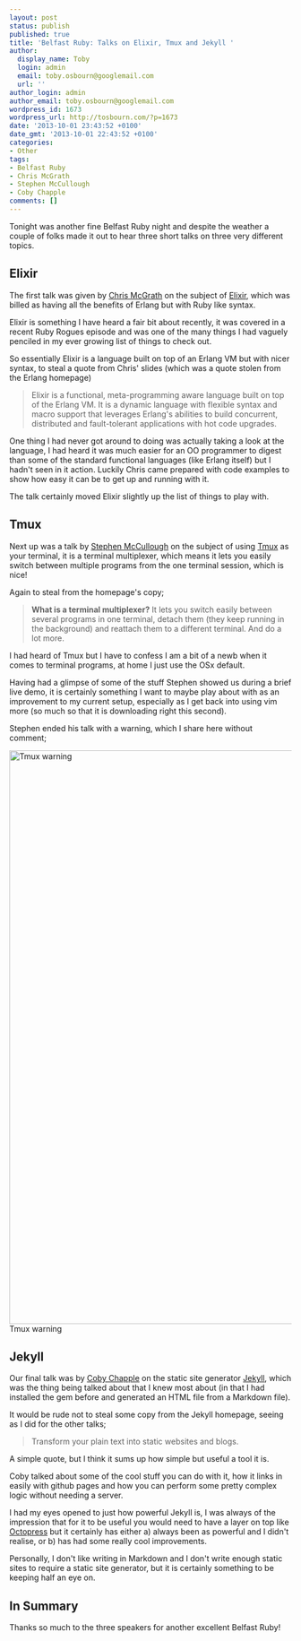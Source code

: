 ```yaml
---
layout: post
status: publish
published: true
title: 'Belfast Ruby: Talks on Elixir, Tmux and Jekyll '
author:
  display_name: Toby
  login: admin
  email: toby.osbourn@googlemail.com
  url: ''
author_login: admin
author_email: toby.osbourn@googlemail.com
wordpress_id: 1673
wordpress_url: http://tosbourn.com/?p=1673
date: '2013-10-01 23:43:52 +0100'
date_gmt: '2013-10-01 22:43:52 +0100'
categories:
- Other
tags:
- Belfast Ruby
- Chris McGrath
- Stephen McCullough
- Coby Chapple
comments: []
---
```

<p>Tonight was another fine Belfast Ruby night and despite the weather a couple of folks made it out to hear three short talks on three very different topics.</p>
<h2>Elixir</h2>
<p>The first talk was given by <a href="https://twitter.com/chrismcg">Chris McGrath</a> on the subject of <a href="http://elixir-lang.org/">Elixir</a>, which was billed as having all the benefits of Erlang but with Ruby like syntax.</p>
<p>Elixir is something I have heard a fair bit about recently, it was covered in a recent Ruby Rogues episode and was one of the many things I had vaguely penciled in my ever growing list of things to check out.</p>
<p>So essentially Elixir is a language built on top of an Erlang VM but with nicer syntax, to steal a quote from Chris' slides (which was a quote stolen from the Erlang homepage)</p>
<blockquote><p>Elixir is a functional, meta-programming aware language built on top of the Erlang VM. It is a dynamic language with flexible syntax and macro support that leverages Erlang's abilities to build concurrent, distributed and fault-tolerant applications with hot code upgrades.</p></blockquote>
<p>One thing I had never got around to doing was actually taking a look at the language, I had heard it was much easier for an OO programmer to digest than some of the standard functional languages (like Erlang itself) but I hadn't seen in it action. Luckily Chris came prepared with code examples to show how easy it can be to get up and running with it.</p>
<p>The talk certainly moved Elixir slightly up the list of things to play with.</p>
<h2>Tmux</h2>
<p>Next up was a talk by <a href="https://twitter.com/swmcc">Stephen McCullough</a> on the subject of using <a href="http://tmux.sourceforge.net/">Tmux</a> as your terminal, it is a terminal multiplexer, which means it lets you easily switch between multiple programs from the one terminal session, which is nice!</p>
<p>Again to steal from the homepage's copy;</p>
<blockquote><p><b>What is a terminal multiplexer?</b> It lets you switch easily between several programs in one terminal, detach them (they keep running in the background) and reattach them to a different terminal. And do a lot more.</p></blockquote>
<p>I had heard of Tmux but I have to confess I am a bit of a newb when it comes to terminal programs, at home I just use the OSx default.</p>
<p>Having had a glimpse of some of the stuff Stephen showed us during a brief live demo, it is certainly something I want to maybe play about with as an improvement to my current setup, especially as I get back into using vim more (so much so that it is downloading right this second).</p>
<p>Stephen ended his talk with a warning, which I share here without comment;</p>
<p><a href="http://tosbourn.com/wp-content/uploads/2013/10/2013-10-01-19.14.08.jpg"><img class="size-large wp-image-1674" alt="Tmux warning" src="http://tosbourn.com/wp-content/uploads/2013/10/2013-10-01-19.14.08-577x1024.jpg" width="577" height="1024" /></a> Tmux warning</p>
<h2>Jekyll</h2>
<p>Our final talk was by <a href="https://twitter.com/cobyism">Coby Chapple</a> on the static site generator <a href="http://jekyllrb.com/">Jekyll</a>, which was the thing being talked about that I knew most about (in that I had installed the gem before and generated an HTML file from a Markdown file).</p>
<p>It would be rude not to steal some copy from the Jekyll homepage, seeing as I did for the other talks;</p>
<blockquote><p>Transform your plain text into static websites and blogs.</p></blockquote>
<p>A simple quote, but I think it sums up how simple but useful a tool it is.</p>
<p>Coby talked about some of the cool stuff you can do with it, how it links in easily with github pages and how you can perform some pretty complex logic without needing a server.</p>
<p>I had my eyes opened to just how powerful Jekyll is, I was always of the impression that for it to be useful you would need to have a layer on top like <a href="http://octopress.org/">Octopress</a> but it certainly has either a) always been as powerful and I didn't realise, or b) has had some really cool improvements.</p>
<p>Personally, I don't like writing in Markdown and I don't write enough static sites to require a static site generator, but it is certainly something to be keeping half an eye on.</p>
<h2>In Summary</h2>
<p>Thanks so much to the three speakers for another excellent Belfast Ruby!</p>
